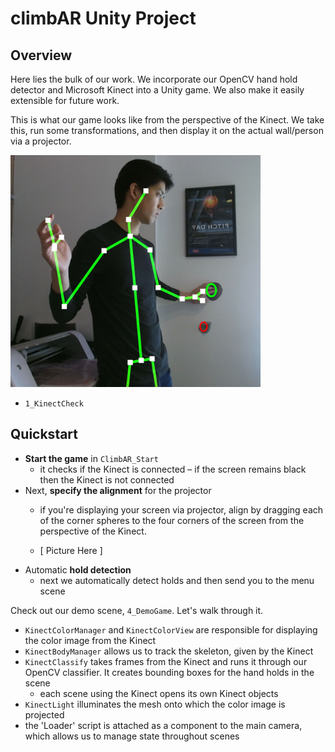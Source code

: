 # climbAR Unity Project

## Overview
Here lies the bulk of our work. We incorporate our OpenCV hand hold detector and Microsoft Kinect into a Unity game. We also make it easily extensible for future work.

This is what our game looks like from the perspective of the Kinect. We take this, run some transformations, and then display it on the actual wall/person via a projector.

<img src="readme_imgs/overlay2.jpg" width=400x>



- `1_KinectCheck`

## Quickstart
- **Start the game** in `ClimbAR_Start`
  - it checks if the Kinect is connected – if the screen remains black then the Kinect is not connected
- Next, **specify the alignment** for the projector
  - if you're displaying your screen via projector, align by dragging each of the corner spheres to the four corners of the screen from the perspective of the Kinect.

  - [ Picture Here ]
- Automatic **hold detection**
  - next we automatically detect holds and then send you to the menu scene

Check out our demo scene, `4_DemoGame`. Let's walk through it.
- `KinectColorManager` and `KinectColorView` are responsible for displaying the color image from the Kinect
- `KinectBodyManager` allows us to track the skeleton, given by the Kinect
- `KinectClassify` takes frames from the Kinect and runs it through our OpenCV classifier. It creates bounding boxes for the hand holds in the scene
  - each scene using the Kinect opens its own Kinect objects
- `KinectLight` illuminates the mesh onto which the color image is projected
- the 'Loader' script is attached as a component to the main camera, which allows us to manage state throughout scenes
